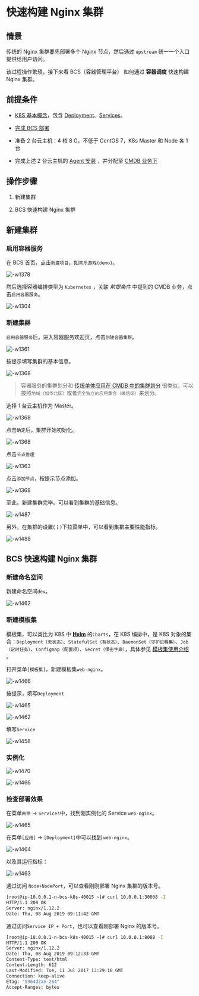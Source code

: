 # 快速构建 Nginx 集群
## 情景

传统的 Nginx 集群要先部署多个 Nginx 节点，然后通过 `upstream` 统一一个入口提供给用户访问。

该过程操作繁琐，接下来看 BCS（容器管理平台） 如何通过 **容器调度** 快速构建 Nginx 集群。

## 前提条件

- [K8S 基本概念](https://kubernetes.io/zh/docs/concepts/)，包含  [Deployment](https://kubernetes.io/zh/docs/concepts/workloads/controllers/deployment/)、[Services](https://kubernetes.io/docs/concepts/services-networking/service/)。

- [完成 BCS 部署](../../../../DeploymentGuides/6.0/产品白皮书/增强包安装/机器评估/bcs_evaluate.md)
- 准备 2 台云主机：4 核 8 G，不低于 CentOS 7，K8s Master 和 Node 各 1 台
- 完成上述 2 台云主机的 [Agent 安装](../../../../NodeMan/2.0/产品白皮书/Feature/Agent.md) ，并分配至 [CMDB 业务下](../../../../CMDB/3.9/UserGuide/产品功能/ResourcePool.md)

## 操作步骤

1. 新建集群

2. BCS 快速构建 Nginx 集群

## 新建集群
### 启用容器服务

在 BCS 首页，点击`新建项目`，如`欢乐游戏(demo)`。

![-w1378](../assets/15648362836651.jpg)

然后选择容器编排类型为 `Kubernetes` ，关联 *前提条件* 中提到的 CMDB 业务，点击`启用容器服务`。

![-w1304](../assets/15648364147641.jpg)

### 新建集群

`启用容器服务`后，进入容器服务欢迎页，点击`创建容器集群`。

![-w1361](../assets/15648365448905.jpg)

按提示填写集群的基本信息。

![-w1368](../assets/15648366557109.jpg)

> 容器服务的集群划分和 [传统单体应用在 CMDB 中的集群划分](../../../../CMDB/3.9/UserGuide/场景案例/CMDB_management_hosts.md) 很类似，可以按照`地域（如华北区）`或者`完全独立的应用集合（微信区）`来划分。

选择 1 台云主机作为 Master。

![-w1368](../assets/15648366389029.jpg)

点击`确定`后，集群开始初始化。

![-w1368](../assets/15648367382011.jpg)

点击`节点管理`

![-w1363](../assets/15648839802641.jpg)

点击`添加节点`，按提示节点添加。

![-w1368](../assets/15648840282881.jpg)

至此，新建集群完毕。可以看到集群的基础信息。

![-w1487](../assets/15648861584543.jpg)

另外，在集群的设置(**⋮**)下拉菜单中，可以看到集群主要性能指标。

![-w1488](../assets/15648861821783.jpg)

## BCS 快速构建 Nginx 集群

### 新建命名空间

新建命名空间`dev`。

![-w1462](../assets/15652519427953.jpg)

### 新建模板集

模板集，可以类比为 K8S 中 **[Helm](https://helm.sh/)** 的`Charts`，在 K8S 编排中，是 K8S 对象的集合：`Deployment（无状态）`、`StatefulSet（有状态）`、`DaemonSet（守护进程集）`、`Job（定时任务）`、`Configmap（配置项）`、`Secret（保密字典）`，具体参见 [模板集使用介绍](../Function/TemplateIntroduce.md) 。

打开菜单`[模板集]`，新建模板集`web-nginx`。

![-w1466](../assets/15652520004880.jpg)

按提示，填写`Deployment`

![-w1465](../assets/15652532175601.jpg)

![-w1462](../assets/15652535815272.jpg)

填写`Service`

![-w1458](../assets/15652542476126.jpg)

### 实例化

![-w1470](../assets/15652543011285.jpg)

![-w1466](../assets/15652545088426.jpg)

### 检查部署效果

在菜单`网络` -> `Services`中，找到刚实例化的 Service `web-nginx`。

![-w1465](../assets/15652551496895.jpg)

在菜单`[应用]` -> `[Deployment]`中可以找到 `web-nginx`。

![-w1464](../assets/15652552229901.jpg)

以及其运行指标：

![-w1463](../assets/15652552369974.jpg)

通过访问 `Node+NodePort`，可以查看刚刚部署 Nginx 集群的版本号。

```bash
[root@ip-10.0.0.1-n-bcs-k8s-40015 ~]# curl 10.0.0.1:30008 -I
HTTP/1.1 200 OK
Server: nginx/1.12.2
Date: Thu, 08 Aug 2019 09:11:42 GMT
```

通过访问`Service IP + Port`，也可以查看刚部署 Nginx 的版本号。

```bash
[root@ip-10.0.0.1-n-bcs-k8s-40015 ~]# curl 10.0.0.1:8088 -I
HTTP/1.1 200 OK
Server: nginx/1.12.2
Date: Thu, 08 Aug 2019 09:12:33 GMT
Content-Type: text/html
Content-Length: 612
Last-Modified: Tue, 11 Jul 2017 13:29:18 GMT
Connection: keep-alive
ETag: "5964d2ae-264"
Accept-Ranges: bytes
```
